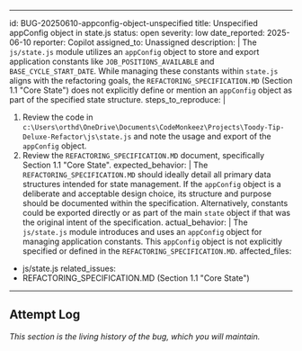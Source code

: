 <!-- filepath: c:\Users\orthd\OneDrive\Documents\CodeMonkeez\Projects\Toody-Tip-Deluxe-Refactor\bug_tracker\01_open\BUG-20250610-appconfig-object-unspecified.md -->
---
id: BUG-20250610-appconfig-object-unspecified
title: Unspecified appConfig object in state.js
status: open
severity: low
date_reported: 2025-06-10
reporter: Copilot
assigned_to: Unassigned
description: |
  The `js/state.js` module utilizes an `appConfig` object to store and export application constants like `JOB_POSITIONS_AVAILABLE` and `BASE_CYCLE_START_DATE`. While managing these constants within `state.js` aligns with the refactoring goals, the `REFACTORING_SPECIFICATION.MD` (Section 1.1 "Core State") does not explicitly define or mention an `appConfig` object as part of the specified state structure.
steps_to_reproduce: |
  1. Review the code in `c:\Users\orthd\OneDrive\Documents\CodeMonkeez\Projects\Toody-Tip-Deluxe-Refactor\js\state.js` and note the usage and export of the `appConfig` object.
  2. Review the `REFACTORING_SPECIFICATION.MD` document, specifically Section 1.1 "Core State".
expected_behavior: |
  The `REFACTORING_SPECIFICATION.MD` should ideally detail all primary data structures intended for state management. If the `appConfig` object is a deliberate and acceptable design choice, its structure and purpose should be documented within the specification. Alternatively, constants could be exported directly or as part of the main `state` object if that was the original intent of the specification.
actual_behavior: |
  The `js/state.js` module introduces and uses an `appConfig` object for managing application constants. This `appConfig` object is not explicitly specified or defined in the `REFACTORING_SPECIFICATION.MD`.
affected_files:
  - js/state.js
related_issues:
  - REFACTORING_SPECIFICATION.MD (Section 1.1 "Core State")
---

## Attempt Log
*This section is the living history of the bug, which you will maintain.*
